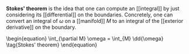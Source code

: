 **Stokes' theorem** is the idea that one can compute an [[integral]] by just considering its [[differential]] on the boundaries. Concretely, one can convert an integral of $\omega$ on a [[manifold]] $M$ to an integral of the [[exterior derivative]] on the boundary.

\begin{equation}
\int_{\partial M} \omega = \int_{M} \dd{\omega} \tag{Stokes' theorem}
\end{equation}